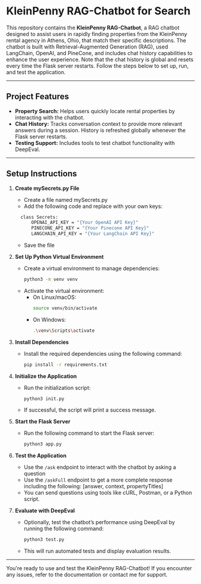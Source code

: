 # KleinPenny RAG-Chatbot for Search

This repository contains the **KleinPenny RAG-Chatbot**, a RAG chatbot designed to assist users in rapidly finding properties from the KleinPenny rental agency in Athens, Ohio, that match their specific descriptions. The chatbot is built with Retrieval-Augmented Generation (RAG), used LangChain, OpenAI, and PineCone, and includes chat history capabilities to enhance the user experience. Note that the chat history is global and resets every time the Flask server restarts. Follow the steps below to set up, run, and test the application.

---

## Project Features

- **Property Search:** Helps users quickly locate rental properties by interacting with the chatbot.
- **Chat History:** Tracks conversation context to provide more relevant answers during a session. History is refreshed globally whenever the Flask server restarts.
- **Testing Support:** Includes tools to test chatbot functionality with DeepEval.

---

## Setup Instructions
1. **Create mySecrets.py File**
   - Create a file named mySecrets.py
   - Add the following code and replace with your own keys:
   ```bash
     class Secrets:
         OPENAI_API_KEY = "{Your OpenAI API Key}"
         PINECONE_API_KEY = "{Your Pinecone API Key}"
         LANGCHAIN_API_KEY = "{Your LangChain API Key}"
     ```
   - Save the file 
2. **Set Up Python Virtual Environment**
   - Create a virtual environment to manage dependencies:
     ```bash
     python3 -m venv venv
     ```
   - Activate the virtual environment:
     - On Linux/macOS:
       ```bash
       source venv/bin/activate
       ```
     - On Windows:
       ```bash
       .\venv\Scripts\activate
       ```

3. **Install Dependencies**
   - Install the required dependencies using the following command:
     ```bash
     pip install -r requirements.txt
     ```

4. **Initialize the Application**
   - Run the initialization script:
     ```bash
     python3 init.py
     ```
   - If successful, the script will print a success message.

4. **Start the Flask Server**
   - Run the following command to start the Flask server:
     ```bash
     python3 app.py
     ```

5. **Test the Application**
   - Use the `/ask` endpoint to interact with the chatbot by asking a question
   - Use the `/askFull` endpoint to get a more complete response including the following: [answer, context, propertyTitles]
   - You can send questions using tools like cURL, Postman, or a Python script.

6. **Evaluate with DeepEval**
   - Optionally, test the chatbot’s performance using DeepEval by running the following command:
     ```bash
     python3 test.py
     ```
   - This will run automated tests and display evaluation results.

---

You're ready to use and test the KleinPenny RAG-Chatbot! If you encounter any issues, refer to the documentation or contact me for support.

